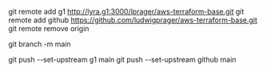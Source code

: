 git remote add g1 http://lyra.g1:3000/lprager/aws-terraform-base.git
git remote add github https://github.com/ludwigprager/aws-terraform-base.git
git remote remove origin

git branch -m main

git push --set-upstream g1 main
git push --set-upstream github main

